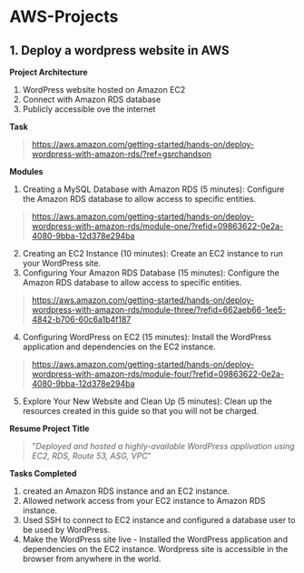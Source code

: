# AWS-Projects

## 1. Deploy a wordpress website in AWS

**Project Architecture**
1. WordPress website hosted on Amazon EC2
2. Connect with Amazon RDS database
3. Publicly accessible ove the internet

**Task**
> https://aws.amazon.com/getting-started/hands-on/deploy-wordpress-with-amazon-rds/?ref=gsrchandson

**Modules**
1. Creating a MySQL Database with Amazon RDS (5 minutes): Configure the Amazon RDS database to allow access to specific entities.
 > https://aws.amazon.com/getting-started/hands-on/deploy-wordpress-with-amazon-rds/module-one/?refid=09863622-0e2a-4080-9bba-12d378e294ba
2. Creating an EC2 Instance (10 minutes): Create an EC2 instance to run your WordPress site.
3. Configuring Your Amazon RDS Database (15 minutes): Configure the Amazon RDS database to allow access to specific entities.
 > https://aws.amazon.com/getting-started/hands-on/deploy-wordpress-with-amazon-rds/module-three/?refid=662aeb66-1ee5-4842-b706-60c6a1b4f187
4. Configuring WordPress on EC2 (15 minutes): Install the WordPress application and dependencies on the EC2 instance.
 > https://aws.amazon.com/getting-started/hands-on/deploy-wordpress-with-amazon-rds/module-four/?refid=09863622-0e2a-4080-9bba-12d378e294ba
5. Explore Your New Website and Clean Up (5 minutes): Clean up the resources created in this guide so that you will not be charged.


**Resume Project Title**
> "_Deployed and hosted a highly-available WordPress applivation using EC2, RDS, Route 53, ASG, VPC_"


**Tasks Completed**
1. created an Amazon RDS instance and an EC2 instance.
2. Allowed network access from your EC2 instance to Amazon RDS instance.
3. Used SSH to connect to EC2 instance and configured a database user to be used by WordPress.
4. Make the WordPress site live - Installed the WordPress application and dependencies on the EC2 instance. Wordpress site is accessible in the browser from anywhere in the world.
